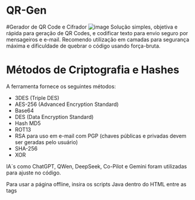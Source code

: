 # QR-Gen

#Gerador de QR Code e Cifrador
![image](https://github.com/user-attachments/assets/e9a9634e-69d5-4818-8280-67b6ef6145bd)
Solução simples, objetiva e rápida para geração de QR Codes, e codificar texto para envio seguro por mensageiros e e-mail.
Recomendo utilização em camadas para segurança máxima e dificuldade de quebrar o código usando força-bruta.

# Métodos de Criptografia e Hashes
A ferramenta fornece os seguintes métodos:
- 3DES (Triple DES)
- AES-256 (Advanced Encryption Standard)
- Base64
- DES (Data Encryption Standard)
- Hash MD5
- ROT13
- RSA para uso em e-mail com PGP (chaves públicas e privadas devem ser geradas pelo usuário)
- SHA-256
- XOR

IA´s como ChatGPT, QWen, DeepSeek, Co-Pilot e Gemini foram utilizadas para ajuste no código.

Para usar a página offline, insira os scripts Java dentro do HTML entre as tags <Script>

O autor não se responsabiliza pelo seu uso. O código gerado é apenas uma prova de conceito para aprendizado próprio.
Use por sua conta e risco! Mas se for útil, que bom!
